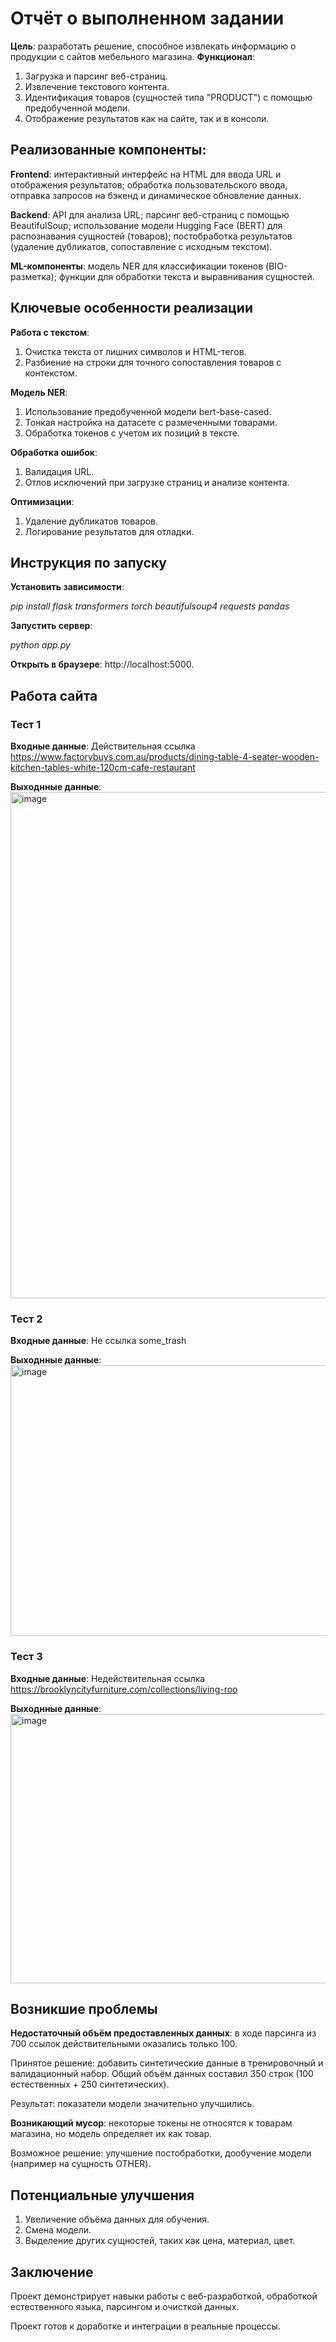 # Отчёт о выполненном задании
**Цель**: разработать решение, способное извлекать информацию о продукции с сайтов мебельного магазина.
**Функционал**: 
1. Загрузка и парсинг веб-страниц.
2. Извлечение текстового контента.
3. Идентификация товаров (сущностей типа "PRODUCT") с помощью предобученной модели.
4. Отображение результатов как на сайте, так и в консоли.
## Реализованные компоненты:
**Frontend**: интерактивный интерфейс на HTML для ввода URL и отображения результатов; обработка пользовательского ввода, отправка запросов на бэкенд и динамическое обновление данных.

**Backend**: API для анализа URL; парсинг веб-страниц с помощью BeautifulSoup; использование модели Hugging Face (BERT) для распознавания сущностей (товаров); постобработка результатов (удаление дубликатов, сопоставление с исходным текстом).

**ML-компоненты**: модель NER для классификации токенов (BIO-разметка); функции для обработки текста и выравнивания сущностей.

## Ключевые особенности реализации
**Работа с текстом**:
1. Очистка текста от лишних символов и HTML-тегов.
2. Разбиение на строки для точного сопоставления товаров с контекстом.

**Модель NER**:
1. Использование предобученной модели bert-base-cased.
2. Тонкая настройка на датасете с размеченными товарами.
3. Обработка токенов с учетом их позиций в тексте.

**Обработка ошибок**:
1. Валидация URL.
2. Отлов исключений при загрузке страниц и анализе контента.

**Оптимизации**:
1. Удаление дубликатов товаров.
2. Логирование результатов для отладки.

## Инструкция по запуску
**Установить зависимости**:

*pip install flask transformers torch beautifulsoup4 requests pandas*

**Запустить сервер**:

*python app.py*

**Открыть в браузере**: http://localhost:5000.

## Работа сайта
### Тест 1
**Входные данные**: Действительная ссылка https://www.factorybuys.com.au/products/dining-table-4-seater-wooden-kitchen-tables-white-120cm-cafe-restaurant

**Выходнные данные**:
<img width="1098" height="810" alt="image" src="https://github.com/user-attachments/assets/5d9cb1eb-8ba8-4135-9029-ad6381f868c0" />

### Тест 2
**Входные данные**: Не ссылка some_trash

**Выходнные данные**:
<img width="1098" height="433" alt="image" src="https://github.com/user-attachments/assets/ae7517f7-bf30-4f53-ab78-35ad7750cd31" />

### Тест 3
**Входные данные**: Недействительная ссылка https://brooklyncityfurniture.com/collections/living-roo

**Выходнные данные**:
<img width="1081" height="431" alt="image" src="https://github.com/user-attachments/assets/72c48df6-b0fa-4787-8a3e-6e957ca19cee" />

## Возникшие проблемы
**Недостаточный объём предоставленных данных**: в ходе парсинга из 700 ссылок действительными оказались только 100.

Принятое решение: добавить синтетические данные в тренировочный и валидационный набор. Общий объём данных составил 350 строк (100 естественных + 250 синтетических).

Результат: показатели модели значительно улучшились.

**Возникающий мусор**: некоторые токены не относятся к товарам магазина, но модель определяет их как товар.

Возможное решение: улучшение постобработки, дообучение модели (например на сущность OTHER).

## Потенциальные улучшения
1. Увеличение объёма данных для обучения.
2. Смена модели.
3. Выделение других сущностей, таких как цена, материал, цвет.

## Заключение
Проект демонстрирует навыки работы с веб-разработкой, обработкой естественного языка, парсингом и очисткой данных.

Проект готов к доработке и интеграции в реальные процессы.
